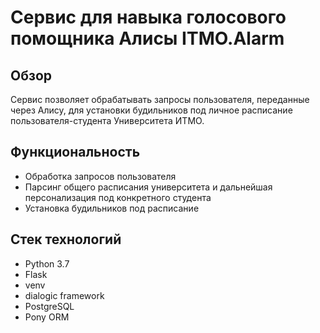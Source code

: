 # Сервис для навыка голосового помощника Алисы ITMO.Alarm

## Обзор
Сервис позволяет обрабатывать запросы пользователя, переданные через Алису, для установки будильников под личное расписание пользователя-студента Университета ИТМО.

## Функциональность
- Обработка запросов пользователя 
- Парсинг общего расписания университета и дальнейшая персонализация под конкретного студента
- Установка будильников под расписание

## Стек технологий
- Python 3.7
- Flask
- venv
- dialogic framework
- PostgreSQL
- Pony ORM
